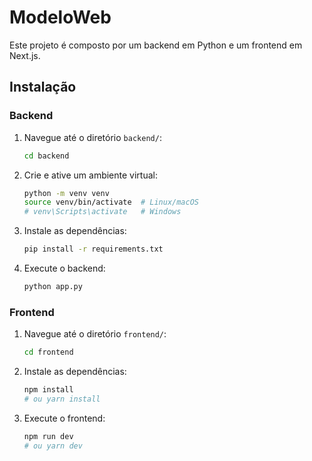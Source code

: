 # ModeloWeb

Este projeto é composto por um backend em Python e um frontend em Next.js.

## Instalação

### Backend

1.  Navegue até o diretório `backend/`:
    ```bash
    cd backend
    ```
2.  Crie e ative um ambiente virtual:
    ```bash
    python -m venv venv
    source venv/bin/activate  # Linux/macOS
    # venv\Scripts\activate   # Windows
    ```
3.  Instale as dependências:
    ```bash
    pip install -r requirements.txt
    ```
4.  Execute o backend:
    ```bash
    python app.py
    ```

### Frontend

1.  Navegue até o diretório `frontend/`:
    ```bash
    cd frontend
    ```
2.  Instale as dependências:
    ```bash
    npm install
    # ou yarn install
    ```
3.  Execute o frontend:
    ```bash
    npm run dev
    # ou yarn dev
